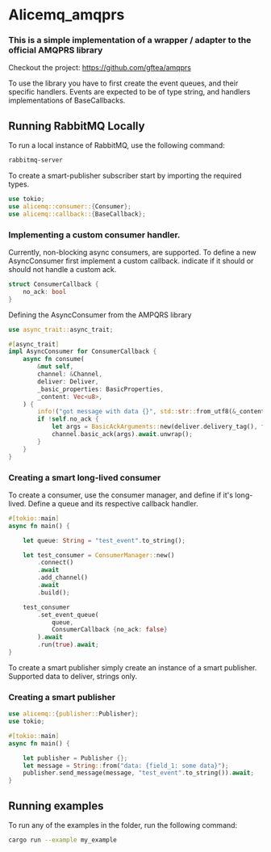 # Alicemq_amqprs
### This is a simple implementation of a wrapper / adapter to the official AMQPRS library

Checkout the project: https://github.com/gftea/amqprs

To use the library you have to first create the event queues, and their specific handlers.
Events are expected to be of type string, and handlers implementations of BaseCallbacks.

## Running RabbitMQ Locally

To run a local instance of RabbitMQ, use the following command:

```zsh
rabbitmq-server
```

To create a smart-publisher subscriber start by importing the required types.
```rust
use tokio;
use alicemq::consumer::{Consumer};
use alicemq::callback::{BaseCallback};
```

### Implementing a custom consumer handler.

Currently, non-blocking async consumers, are supported. To define a new AsyncConsumer
first implement a custom callback. indicate if it should or should not handle a custom ack.

```rust
struct ConsumerCallback {
    no_ack: bool
}
````

Defining the AsyncConsumer from the AMPQRS library

```rust
use async_trait::async_trait;

#[async_trait]
impl AsyncConsumer for ConsumerCallback {
    async fn consume(
        &mut self,
        channel: &Channel,
        deliver: Deliver,
        _basic_properties: BasicProperties,
        _content: Vec<u8>,
    ) {
        info!("got message with data {}", std::str::from_utf8(&_content).unwrap());
        if !self.no_ack {
            let args = BasicAckArguments::new(deliver.delivery_tag(), false);
            channel.basic_ack(args).await.unwrap();
        }
    }
}
````

### Creating a smart long-lived consumer

To create a consumer, use the consumer manager, and define if it's long-lived.
Define a queue and its respective callback handler.

```rust
#[tokio::main]
async fn main() {

    let queue: String = "test_event".to_string();

    let test_consumer = ConsumerManager::new()
        .connect()
        .await
        .add_channel()
        .await
        .build();

    test_consumer
        .set_event_queue(
            queue,
            ConsumerCallback {no_ack: false}
        ).await
        .run(true).await;
}
```

To create a smart publisher simply create an instance of a smart publisher. 
Supported data to deliver, strings only.

### Creating a smart publisher
```rust
use alicemq::{publisher::Publisher};
use tokio;

#[tokio::main]
async fn main() {

    let publisher = Publisher {};
    let message = String::from("data: {field_1: some data}");
    publisher.send_message(message, "test_event".to_string()).await;
}
```

## Running examples

To run any of the examples in the folder, run the following command:

```zsh
cargo run --example my_example
```
